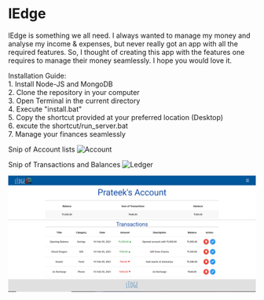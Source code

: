 # lEdge
lEdge is something we all need. I always wanted to manage my money and analyse my income & expenses, but never really got an app with all the required features. So, I thought of creating this app with the features one requires to manage their money seamlessly. I hope you would love it.

Installation Guide: <br/>
        1. Install Node-JS and MongoDB<br/>
        2. Clone the repository in your computer<br/>
        3. Open Terminal in the current directory<br/>
        4. Execute "install.bat"<br/>
        5. Copy the shortcut provided at your preferred location (Desktop)<br/>
        6. excute the shortcut/run_server.bat<br/>
        7. Manage your finances seamlessly

Snip of Account lists
![Account](https://user-images.githubusercontent.com/24636070/106957537-1d3c2600-675e-11eb-9cc2-1451216b2f4e.PNG)

Snip of Transactions and Balances
![Ledger](https://user-images.githubusercontent.com/24636070/106957540-1f9e8000-675e-11eb-8973-89b15d9ae239.PNG)

![](screenshots/ledger.png)


